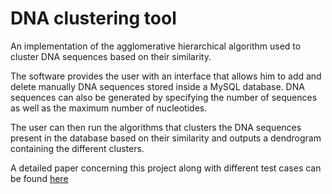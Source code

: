 # DNA clustering tool
An implementation of the agglomerative hierarchical algorithm used to cluster DNA sequences based on their similarity.

The software provides the user with an interface that allows him to add and delete manually DNA sequences stored inside a MySQL database.  DNA sequences can also be generated by specifying the number of sequences as well as the maximum number of nucleotides.

The user can then run the algorithms that clusters the DNA sequences present in the database based on their similarity and outputs a dendrogram containing the different clusters.

A detailed paper concerning this project along with different test cases can be found [here](https://drive.google.com/uc?id=12PEgI2po2Q0Wlev9Y2nWUexVdF6QdDvW)
